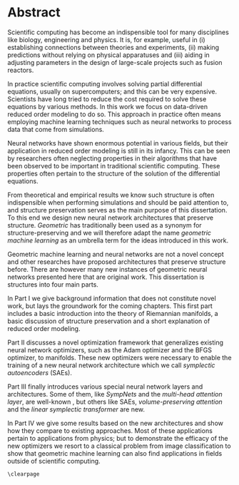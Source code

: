 # Abstract

Scientific computing has become an indispensible tool for many disciplines like biology, engineering and physics. It is, for example, useful in (i) establishing connections between theories and experiments, (ii) making predictions without relying on physical apparatuses and (iii) aiding in adjusting parameters in the design of large-scale projects such as fusion reactors. 

In practice scientific computing involves solving partial differential equations, usually on supercomputers; and this can be very expensive. Scientists have long tried to reduce the cost required to solve these equations by various methods. In this work we focus on data-driven reduced order modeling to do so. This approach in practice often means employing machine learning techniques such as neural networks to process data that come from simulations.

Neural networks have shown enormous potential in various fields, but their application in reduced order modeling is still in its infancy. This can be seen by researchers often neglecting properties in their algorithms that have been observed to be important in traditional scientific computing. These properties often pertain to the structure of the solution of the differential equations.

From theoretical and empirical results we know such structure is often indispensible when performing simulations and should be paid attention to, and structure preservation serves as the main purpose of this dissertation. To this end we design new neural network architectures that preserve structure. *Geometric* has traditionally been used as a synonym for structure-preserving and we will therefore adapt the name *geometric machine learning* as an umbrella term for the ideas introduced in this work. 

Geometric machine learning and neural networks are not a novel concept and other researches have proposed architectures that preserve structure before. There are however many new instances of geometric neural networks presented here that are original work. This dissertation is structures into four main parts.

In Part I we give background information that does not constitute novel work, but lays the groundwork for the coming chapters. This first part includes a basic introduction into the theory of Riemannian manifolds, a basic discussion of structure preservation and a short explanation of reduced order modeling.

Part II discusses a novel optimization framework that generalizes existing neural network optimizers, such as the Adam optimizer and the BFGS optimizer, to manifolds. These new optimizers were necessary to enable the training of a new neural network architecture which we call *symplectic autoencoders* (SAEs).

Part III finally introduces various special neural network layers and architectures. Some of them, like *SympNets* and the *multi-head attention layer*, are well-known , but others like SAEs, *volume-preserving attention* and the *linear symplectic transformer* are new.

In Part IV we give some results based on the new architectures and show how they compare to existing approaches. Most of these applications pertain to applications from physics; but to demonstrate the efficacy of the new optimizers we resort to a classical problem from image classification to show that geometric machine learning can also find applications in fields outside of scientific computing.

```@raw latex
\clearpage
```